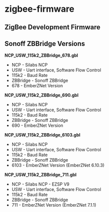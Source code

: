 # zigbee-firmware
## ZigBee Development Firmware

## Sonoff ZBBridge Versions
__NCP_USW_115k2_ZBBridge_678.gbl__
* NCP - Silabs NCP
* USW - Uart interface, Software Flow Control 
* 115k2 - Baud Rate
* ZBBridge - Sonoff ZBBridge
* 678 - EmberZNet Version

__NCP_USW_115k2_ZBBridge_690.gbl__
* NCP - Silabs NCP
* USW - Uart interface, Software Flow Control 
* 115k2 - Baud Rate
* ZBBridge - Sonoff ZBBridge
* 690 - EmberZNet Version


__NCP_USW_115k2_ZBBridge_6103.gbl__
* NCP - Silabs NCP
* USW - Uart interface, Software Flow Control 
* 115k2 - Baud Rate
* ZBBridge - Sonoff ZBBridge
* 6103 - EmberZNet Version (EmberZNet 6.10.3)


__NCP_USW_115k2_ZBBridge_711.gbl__
* NCP - Silabs NCP - EZSP V9
* USW - Uart interface, Software Flow Control 
* 115k2 - Baud Rate
* ZBBridge - Sonoff ZBBridge
* 711 - EmberZNet Version (EmberZNet 7.1.1)